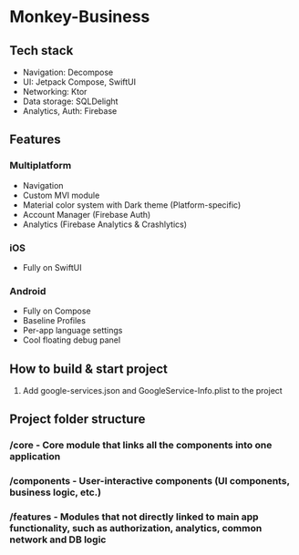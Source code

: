 # Monkey-Business

## Tech stack
- Navigation: Decompose
- UI: Jetpack Compose, SwiftUI
- Networking: Ktor
- Data storage: SQLDelight
- Analytics, Auth: Firebase

## Features
### Multiplatform
- Navigation
- Custom MVI module
- Material color system with Dark theme (Platform-specific)
- Account Manager (Firebase Auth)
- Analytics (Firebase Analytics & Crashlytics)
### iOS
- Fully on SwiftUI
### Android
- Fully on Compose
- Baseline Profiles
- Per-app language settings
- Cool floating debug panel

## How to build & start project
1. Add google-services.json and GoogleService-Info.plist to the project

## Project folder structure

### /core - Core module that links all the components into one application
### /components - User-interactive components (UI components, business logic, etc.) 
### /features - Modules that not directly linked to main app functionality, such as authorization, analytics, common network and DB logic